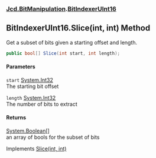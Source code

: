 ### [Jcd.BitManipulation](Jcd_BitManipulation.md 'Jcd.BitManipulation').[BitIndexerUInt16](Jcd_BitManipulation_BitIndexerUInt16.md 'Jcd.BitManipulation.BitIndexerUInt16')
## BitIndexerUInt16.Slice(int, int) Method
Get a subset of bits given a starting offset and length.  
```csharp
public bool[] Slice(int start, int length);
```
#### Parameters
<a name='Jcd_BitManipulation_BitIndexerUInt16_Slice(int_int)_start'></a>
`start` [System.Int32](https://docs.microsoft.com/en-us/dotnet/api/System.Int32 'System.Int32')  
The starting bit offset
  
<a name='Jcd_BitManipulation_BitIndexerUInt16_Slice(int_int)_length'></a>
`length` [System.Int32](https://docs.microsoft.com/en-us/dotnet/api/System.Int32 'System.Int32')  
The number of bits to extract
  
#### Returns
[System.Boolean](https://docs.microsoft.com/en-us/dotnet/api/System.Boolean 'System.Boolean')[[]](https://docs.microsoft.com/en-us/dotnet/api/System.Array 'System.Array')  
an array of bools for the subset of bits

Implements [Slice(int, int)](Jcd_BitManipulation_IBitIndexer_Slice(int_int).md 'Jcd.BitManipulation.IBitIndexer.Slice(int, int)')  
